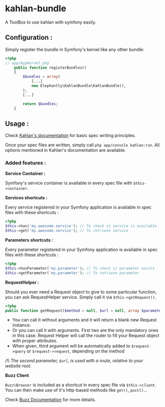 # kahlan-bundle
A ToolBox to use kahlan with symfony easily.

## Configuration :
Simply register the bundle in Symfony's kernel like any other bundle:

```php
<?php
// app/AppKernel.php
    public function registerBundles()
    {
        $bundles = array(
            [...]
            new Elephantly\KahlanBundle\KahlanBundle(),
        );
        [...]

        return $bundles;
    }
```

## Usage :
Check [Kahlan's documentation](https://kahlan.github.io/docs/) for basic spec writing principles.

Once your spec files are written, simply call `php app/console kahlan:run`. All options mentioned in Kahlan's documentation  are available.

### Added features :
**Service Container :**

Symfony's service container is available in every spec file with `$this->container`.



**Services shortcuts :**

Every service registered in your Symfony application is available in spec files with these shortcuts :

```php
<?php
$this->has('my.awesome.service'); // To check is service is available
$this->get('my.awesome.service'); // To retrieve service
```


**Parameters shortcuts :**

Every parameter registered in your Symfony application is available in spec files with these shortcuts :

```php
<?php
$this->hasParameter('my.parameter'); // To check is parameter exists
$this->getParameter('my.parameter'); // To retrieve parameter
```


**RequestHelper :**

Should you ever need a Request object to give to some particular function, you can ask RequestHelper service.
Simply call it via `$this->getRequest()`.

``` php
<?php
public function getRequest($method = null, $url = null, array $parameters = array());
```

- You can call it without arguments and it will return a blank new Request instance.
- Or you can call it with arguments. First two are the only mandatory ones in this case.
  Request Helper will call the router to fill your Request object with proper attributes.
- When given, third argument will be automatically added to `$request->query` or `$request->request`, depending on the method

*/!\ The second parameter, `$url`, is used with a route, relative to your website root.*



**Buzz Client**

`Buzz\Browser` is included as a shortcut in every spec file via `$this->client`. You can then make use of it's http-based methods like `get()`, `post()`...

Check [Buzz Documentation](https://github.com/kriswallsmith/Buzz) for more details.
